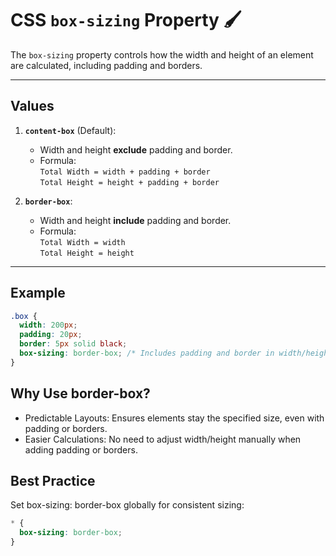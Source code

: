 # CSS `box-sizing` Property 🖌️

The `box-sizing` property controls how the width and height of an element are calculated, including padding and borders.

---

## Values
1. **`content-box`** (Default):
   - Width and height **exclude** padding and border.
   - Formula:  
     `Total Width = width + padding + border`  
     `Total Height = height + padding + border`

2. **`border-box`**:
   - Width and height **include** padding and border.
   - Formula:  
     `Total Width = width`  
     `Total Height = height`

---

## Example
```css
.box {
  width: 200px;
  padding: 20px;
  border: 5px solid black;
  box-sizing: border-box; /* Includes padding and border in width/height */
}
```

## Why Use border-box?
  - Predictable Layouts: Ensures elements stay the specified size, even with padding or borders.
  - Easier Calculations: No need to adjust width/height manually when adding padding or borders.



## Best Practice
  Set box-sizing: border-box globally for consistent sizing:

  ```css
  * {
    box-sizing: border-box;
  }
  ```
